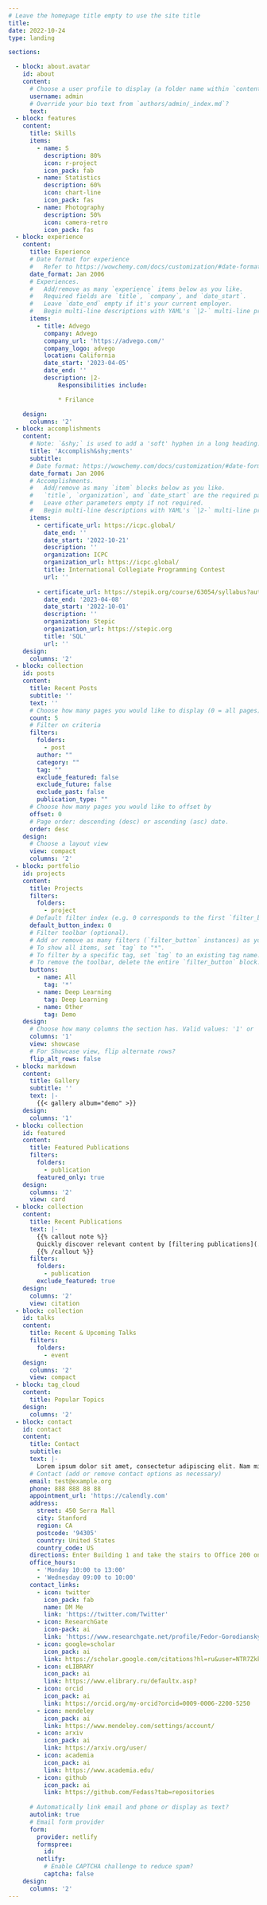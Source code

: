 ```yaml
---
# Leave the homepage title empty to use the site title
title:
date: 2022-10-24
type: landing

sections:

  - block: about.avatar
    id: about
    content:
      # Choose a user profile to display (a folder name within `content/authors/`)
      username: admin
      # Override your bio text from `authors/admin/_index.md`?
      text:
  - block: features
    content:
      title: Skills
      items:
        - name: S
          description: 80%
          icon: r-project
          icon_pack: fab
        - name: Statistics
          description: 60%
          icon: chart-line
          icon_pack: fas
        - name: Photography
          description: 50%
          icon: camera-retro
          icon_pack: fas
  - block: experience
    content:
      title: Experience
      # Date format for experience
      #   Refer to https://wowchemy.com/docs/customization/#date-format
      date_format: Jan 2006
      # Experiences.
      #   Add/remove as many `experience` items below as you like.
      #   Required fields are `title`, `company`, and `date_start`.
      #   Leave `date_end` empty if it's your current employer.
      #   Begin multi-line descriptions with YAML's `|2-` multi-line prefix.
      items:
        - title: Advego
          company: Advego
          company_url: 'https://advego.com/'
          company_logo: advego
          location: California
          date_start: '2023-04-05'
          date_end: ''
          description: |2-
              Responsibilities include:

              * Frilance

    design:
      columns: '2'
  - block: accomplishments
    content:
      # Note: `&shy;` is used to add a 'soft' hyphen in a long heading.
      title: 'Accomplish&shy;ments'
      subtitle:
      # Date format: https://wowchemy.com/docs/customization/#date-format
      date_format: Jan 2006
      # Accomplishments.
      #   Add/remove as many `item` blocks below as you like.
      #   `title`, `organization`, and `date_start` are the required parameters.
      #   Leave other parameters empty if not required.
      #   Begin multi-line descriptions with YAML's `|2-` multi-line prefix.
      items:
        - certificate_url: https://icpc.global/
          date_end: ''
          date_start: '2022-10-21'
          description: ''
          organization: ICPC
          organization_url: https://icpc.global/
          title: International Collegiate Programming Contest
          url: ''
          
        - certificate_url: https://stepik.org/course/63054/syllabus?auth=login
          date_end: '2023-04-08'
          date_start: '2022-10-01'
          description: ''
          organization: Stepic
          organization_url: https://stepic.org
          title: 'SQL'
          url: ''
    design:
      columns: '2'
  - block: collection
    id: posts
    content:
      title: Recent Posts
      subtitle: ''
      text: ''
      # Choose how many pages you would like to display (0 = all pages)
      count: 5
      # Filter on criteria
      filters:
        folders:
          - post
        author: ""
        category: ""
        tag: ""
        exclude_featured: false
        exclude_future: false
        exclude_past: false
        publication_type: ""
      # Choose how many pages you would like to offset by
      offset: 0
      # Page order: descending (desc) or ascending (asc) date.
      order: desc
    design:
      # Choose a layout view
      view: compact
      columns: '2'
  - block: portfolio
    id: projects
    content:
      title: Projects
      filters:
        folders:
          - project
      # Default filter index (e.g. 0 corresponds to the first `filter_button` instance below).
      default_button_index: 0
      # Filter toolbar (optional).
      # Add or remove as many filters (`filter_button` instances) as you like.
      # To show all items, set `tag` to "*".
      # To filter by a specific tag, set `tag` to an existing tag name.
      # To remove the toolbar, delete the entire `filter_button` block.
      buttons:
        - name: All
          tag: '*'
        - name: Deep Learning
          tag: Deep Learning
        - name: Other
          tag: Demo
    design:
      # Choose how many columns the section has. Valid values: '1' or '2'.
      columns: '1'
      view: showcase
      # For Showcase view, flip alternate rows?
      flip_alt_rows: false
  - block: markdown
    content:
      title: Gallery
      subtitle: ''
      text: |-
        {{< gallery album="demo" >}}
    design:
      columns: '1'
  - block: collection
    id: featured
    content:
      title: Featured Publications
      filters:
        folders:
          - publication
        featured_only: true
    design:
      columns: '2'
      view: card
  - block: collection
    content:
      title: Recent Publications
      text: |-
        {{% callout note %}}
        Quickly discover relevant content by [filtering publications](./publication/).
        {{% /callout %}}
      filters:
        folders:
          - publication
        exclude_featured: true
    design:
      columns: '2'
      view: citation
  - block: collection
    id: talks
    content:
      title: Recent & Upcoming Talks
      filters:
        folders:
          - event
    design:
      columns: '2'
      view: compact
  - block: tag_cloud
    content:
      title: Popular Topics
    design:
      columns: '2'
  - block: contact
    id: contact
    content:
      title: Contact
      subtitle:
      text: |-
        Lorem ipsum dolor sit amet, consectetur adipiscing elit. Nam mi diam, venenatis ut magna et, vehicula efficitur enim.
      # Contact (add or remove contact options as necessary)
      email: test@example.org
      phone: 888 888 88 88
      appointment_url: 'https://calendly.com'
      address:
        street: 450 Serra Mall
        city: Stanford
        region: CA
        postcode: '94305'
        country: United States
        country_code: US
      directions: Enter Building 1 and take the stairs to Office 200 on Floor 2
      office_hours:
        - 'Monday 10:00 to 13:00'
        - 'Wednesday 09:00 to 10:00'
      contact_links:
        - icon: twitter
          icon_pack: fab
          name: DM Me
          link: 'https://twitter.com/Twitter'
        - icon: ResearchGate
          icon-pack: ai
          link: 'https://www.researchgate.net/profile/Fedor-Gorodiansky?ev=hdr_xprf&_sg=c0BVFqa6IeevMaJtt9ktQLinQ8xKQPbN538Rjg_l5juJb0o5llhpaJpocsg44-VaNRPdDHhBD-pPd73AfpC7oIBS'
        - icon: google=scholar
          icon_pack: ai
          link: https://scholar.google.com/citations?hl=ru&user=NTR7ZkkAAAAJ&view_op=list_works&gmla=ABEO0YrsM26pdV9G2tSD0lDHMiohmYVhTprVvNtBDTYTj9z7T-nU8Yb6ZtIwaVhu-x04W07-n2KJa_2_9zqxM-rLZljNVdBMoAgP-2ZBJDjEYA  
        - icon: eLIBRARY
          icon_pack: ai
          link: https://www.elibrary.ru/defaultx.asp?
        - icon: orcid
          icon_pack: ai
          link: https://orcid.org/my-orcid?orcid=0009-0006-2200-5250
        - icon: mendeley
          icon_pack: ai
          link: https://www.mendeley.com/settings/account/
        - icon: arxiv
          icon_pack: ai
          link: https://arxiv.org/user/
        - icon: academia
          icon_pack: ai
          link: https://www.academia.edu/
        - icon: github
          icon_pack: ai
          link: https://github.com/Fedass?tab=repositories  
        
      # Automatically link email and phone or display as text?
      autolink: true
      # Email form provider
      form:
        provider: netlify
        formspree:
          id:
        netlify:
          # Enable CAPTCHA challenge to reduce spam?
          captcha: false
    design:
      columns: '2'
---
```

